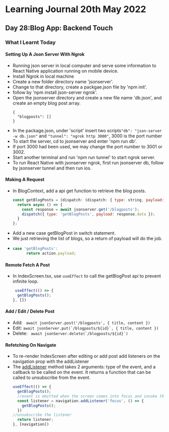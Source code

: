 <h1>Learning Journal 20th May 2022</h1>
<h2>Day 28:Blog App: Backend Touch</h2>
<h3>What I Learnt Today</h3>
<h4>Setting Up A Json Server With Ngrok</h4>
<ul>
  <li>Running json server in local computer and serve some information to React Native application running on mobile device.</li>
  <li>Install Ngrok in local machine</li>
  <li>Create a new folder directory name 'jsonserver'.</li>
  <li>Change to that directory, create a packgae.json file by 'npm init'.</li>
  <li>follow by 'npm install json-server ngrok'.</li>
  <li>Open the jsonserver directory and create a new file name 'db.json', and create an empty blog post array.</li>
  
  ```
  {
    "blogposts": []
  }
  ```
  <li>In the package.json, under 'script' insert two scripts<code>"db": "json-server -w db.json"</code> and <code>"tunnel": "ngrok http 3000"</code>, 3000 is the port number</li>
  <li>To start the server, cd to jsonserver and enter 'npm run db'.</li>
  <li>If port 3000 had been used, we may change the port number to 3001 or 3002.</li>
  <li>Start another terminal and run 'npm run tunnel' to start ngrok server.</li>
  <li>To run React Native with jsonserver ngrok, first run jsonserver db, follow by jsonserver tunnel and then run ios.</li>
</ul>

<h4>Making A Request</h4>
<ul>
  <li>In BlogContext, add a api get function to retrieve the blog posts.</li>
  
  ```javascript
  const getBlogPosts = (dispatch: (dispatch: { type: string, payload: [] }) => void) => {
    return async () => {
      const response = await jsonserver.get('/blogposts');
      dispatch({ type: 'getBlogPosts', payload: response.data });
    }
  };
  ```
  <li>Add a new case getBlogPost in switch statement.</li>
  <li>We just retrieving the list of blogs, so a return of payload will do the job.<li>
  
  ```javascript
  case 'getBlogPosts': 
        return action.payload;
  ```
  
</ul>

<h4>Remote Fetch A Post</h4>
<ul>
  <li>In IndexScreen.tsx, use <code>useEffect</code> to call the getBlogPost api to prevent infinite loop.</li>
  
  ```javascript
   useEffect(() => {
    getBlogPosts();  
  }, [])
  ```
</ul>

<h4>Add / Edit / Delete Post</h4>
<ul>
  <li>Add: <code> await jsonServer.post('/blogposts', { title, content })</code></li>
  <li>Edit: <code>await jsonServer.put(`/blogposts/${id}`, { title, content })</code></li>
  <li>Delete: <code> await jsonServer.delete(`/blogposts/${id}`)</code></li>
</ul>

<h4>Refetching On Navigate</h4>
<ul>
  <li>To re-render IndexScreen after editing or add post add listeners on the navigation prop with the addListener</li>
  <li>The <a href="https://reactnavigation.org/docs/navigation-events/">addListener</a> method takes 2 arguments: type of the event, and a callback to be called on the event. It returns a function that can be called to unsubscribe from the event.</li>
  
  ```javascript
  useEffect(() => {
    getBlogPosts();
    //event is emitted when the screen comes into focus and invoke the function
    const listener = navigation.addListener('focus', () => {
      getBlogPosts();
    })
  //unsubscribe the listener
    return listener;
  }, [navigation])
  ```
  
</ul>
